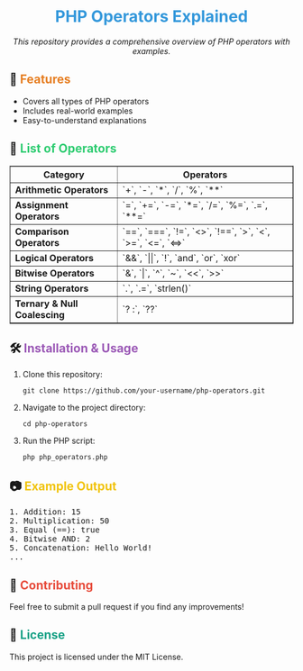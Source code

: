# <h1 style="text-align:center; color:#3498db;">PHP Operators Explained</h1>

<p style="text-align:center;"><em>This repository provides a comprehensive overview of PHP operators with examples.</em></p>

## 📌 <span style="color:#e67e22;">Features</span>
<ul>
<li> Covers all types of PHP operators </li>
<li> Includes real-world examples </li>
<li> Easy-to-understand explanations </li>
</ul>

## 📜 <span style="color:#2ecc71;">List of Operators</span>

<table border="1" cellpadding="5" cellspacing="0">
<tr>
<th>Category</th>
<th>Operators</th>
</tr>
<tr>
<td><strong>Arithmetic Operators</strong></td>
<td>`+`, `-`, `*`, `/`, `%`, `**`</td>
</tr>
<tr>
<td><strong>Assignment Operators</strong></td>
<td>`=`, `+=`, `-=`, `*=`, `/=`, `%=`, `.=`, `**=`</td>
</tr>
<tr>
<td><strong>Comparison Operators</strong></td>
<td>`==`, `===`, `!=`, `<>`, `!==`, `>`, `<`, `>=`, `<=`, `<=>`</td>
</tr>
<tr>
<td><strong>Logical Operators</strong></td>
<td>`&&`, `||`, `!`, `and`, `or`, `xor`</td>
</tr>
<tr>
<td><strong>Bitwise Operators</strong></td>
<td>`&`, `|`, `^`, `~`, `<<`, `>>`</td>
</tr>
<tr>
<td><strong>String Operators</strong></td>
<td>`.`, `.=`, `strlen()`</td>
</tr>
<tr>
<td><strong>Ternary & Null Coalescing</strong></td>
<td>`? :`, `??`</td>
</tr>
</table>

## 🛠 <span style="color:#9b59b6;">Installation & Usage</span>
<ol>
<li> Clone this repository: 
    <pre><code>git clone https://github.com/your-username/php-operators.git</code></pre>
</li>
<li> Navigate to the project directory: 
    <pre><code>cd php-operators</code></pre>
</li>
<li> Run the PHP script: 
    <pre><code>php php_operators.php</code></pre>
</li>
</ol>

## 📷 <span style="color:#f1c40f;">Example Output</span>
<pre>
1. Addition: 15
2. Multiplication: 50
3. Equal (==): true
4. Bitwise AND: 2
5. Concatenation: Hello World!
...
</pre>

## 🤝 <span style="color:#e74c3c;">Contributing</span>
<p>Feel free to submit a pull request if you find any improvements!</p>

## 📜 <span style="color:#16a085;">License</span>
<p>This project is licensed under the MIT License.</p>
